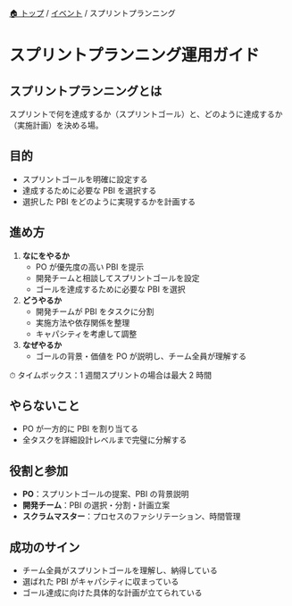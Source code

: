 [🏠 トップ](/README.md) / [イベント](/docs/events/README.md) / スプリントプランニング

# スプリントプランニング運用ガイド

## スプリントプランニングとは

スプリントで何を達成するか（スプリントゴール）と、どのように達成するか（実施計画）を決める場。

## 目的

- スプリントゴールを明確に設定する
- 達成するために必要な PBI を選択する
- 選択した PBI をどのように実現するかを計画する

## 進め方

1. **なにをやるか**
   - PO が優先度の高い PBI を提示
   - 開発チームと相談してスプリントゴールを設定
   - ゴールを達成するために必要な PBI を選択
2. **どうやるか**
   - 開発チームが PBI をタスクに分割
   - 実施方法や依存関係を整理
   - キャパシティを考慮して調整
3. **なぜやるか**
   - ゴールの背景・価値を PO が説明し、チーム全員が理解する

⏱ タイムボックス：1 週間スプリントの場合は最大 2 時間

## やらないこと

- PO が一方的に PBI を割り当てる
- 全タスクを詳細設計レベルまで完璧に分解する

## 役割と参加

- **PO**：スプリントゴールの提案、PBI の背景説明
- **開発チーム**：PBI の選択・分割・計画立案
- **スクラムマスター**：プロセスのファシリテーション、時間管理

## 成功のサイン

- チーム全員がスプリントゴールを理解し、納得している
- 選ばれた PBI がキャパシティに収まっている
- ゴール達成に向けた具体的な計画が立てられている
